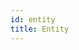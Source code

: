```yaml
---
id: entity
title: Entity
---
```


<!--
By now you should have enough some experience with `Entity`.
If not, refer to the "A Quick Look at Entity" section in the `Lenses` chapter.
Thus we can say the following about `Entity`.

<div class="callout callout-info">

An `Entity` is a simple structure that contains and manages two importnat things:

- A `Position[A]` within the current search space of the problem
- A "state" that contains all addition data required by the `Entity`
  which is not managed by the `Position[A]`.

</div>

An `Enity` is used to represent a singular *thing* exploring the search space.
This *thing* changes from algorithm to algorithm.
[Gary][Link-Gary] gives a clear explanation in the following segment as to why CILib uses `Entity`.

<div class="callout callout-danger">

Within swarm intelligence, evolutionary computation and other, similar
algorithms, there is always a metaphor that the algorithm is based on.
Using this metaphor, the participants within the algorithm are also
appropriately named. For example, within a Particle Swarm Optimization (PSO),
the participants are referred to as Particles, with Individuals being
used in both Differential Evolution (DE) and Genetic Algorithms (GA).
Many other examples can easily be identified in available literature.

It is not practical to have several representations for a similar
concept used within these algorithms. Based on experimentation within CIlib,
a common structure was identified that could be used to represent the
participants for these metaphor-based population based algorithms. We
refer, collectively, to these algorithm participants as `Entity` instances.

</div>

## Exploring The Entity Class

`Entity` has the following constructor:

- `Entity[S,A](state: S, pos: Position[A])`

Where...

- `S` is the type of the state that the `Entity` maintains.
- `A` is the type of the dimension element within a `Position[A]`.

### state

A we discussed before, the state of an `Entity` can be anything.
The result of this that there aren't any predefined functions to extract the state information from the `Entity`.
We just learnt about `Optics` in the last chapter.
Luckily CILib does have predefined `Optics` for where `S` is of type `Mem`.
However, if were to choose your own custom type for the state parameter, you can (and it's recommend) define your own `Optics` for the type.

### Individual

Now `Entity` is great for PSO algorithms because it is able to hold a state.
For genetic algorithms, however, you do not need a state.
Thus we could pass a `Unit` for the state to create an individual.

```scala mdoc:invisible
import cilib._
import spire.implicits.{eu => _, _}
import spire.math._
```
```scala mdoc:silent
val interval = Interval(-5.12,5.12)^3
val individual = Position.createPosition(interval).map(p => Entity((), p))
```

This is actually a type within the `GA` package called `Individual`.
We will look at it more when we get to the second part of the book.

## Entity Companion Object

By now we understand what is `Entity`.
And the companion object offers us a few methods.

```scala
implicit def entityEqual[S,A:scalaz.Equal]: scalaz.Equal[Entity[S,A]]

implicit def entityFitness[S,A]: Fitness[Entity[S,*],A]
```

### entityEqual

This `implicit` will determine if two `Entities` are equal.
This is useful for example in a DE where you would avoid selecting duplicate `Entities` when producing a trial vector.

### entityFitness

Used in places where retrieving the fitness of an `Entity`.
For example, in a tournament selection.


## Summary

We explored every aspect of `Entity`.
And to reiterate

<div class="callout callout-info">

An `Entity` is a simple structure that contains and manages two important things:

- A `Position[A]` within the current search space of the problem
- A "state" that contains all addition data required by the `Entity`
  which is not managed by the `Position[A]`.

</div>

Wait a sec! We were introduced to two things we had not seen before.
That being

- `Step`
- `Environment`

Now, if you are asking "What are those?"
Fear not as we find out in the next chapter of "A Guide to CILib"!
-->
